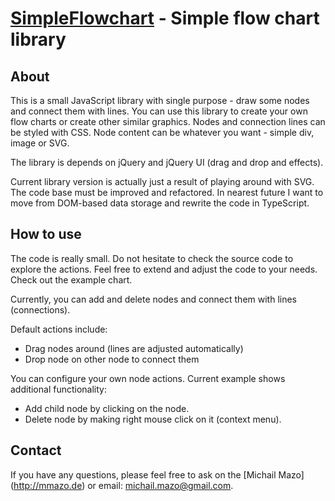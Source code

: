 [SimpleFlowchart](http://mmazo.de/flowchart/) - Simple flow chart library
======================================================================================

About
--------------------------------------

This is a small JavaScript library with single purpose - draw some nodes and connect
them with lines. You can use this library to create your own flow charts or create
other similar graphics. Nodes and connection lines can be styled with CSS. Node content
can be whatever you want - simple div, image or SVG. 

The library is depends on jQuery and jQuery UI (drag and drop and effects). 

Current library version is actually just a result of playing around with SVG. The code base
must be improved and refactored. In nearest future I want to move from DOM-based data storage
and rewrite the code in TypeScript.


How to use
----------

The code is really small. Do not hesitate to check the source code to explore the actions.
Feel free to extend and adjust the code to your needs. Check out the example chart.

Currently, you can add and delete nodes and connect them with lines (connections).

Default actions include:

* Drag nodes around (lines are adjusted automatically)
* Drop node on other node to connect them

You can configure your own node actions. 
Current example shows additional functionality:

* Add child node by clicking on the node.
* Delete node by making right mouse click on it (context menu).


Contact
----------

If you have any questions, please feel free to ask on the
[Michail Mazo] (http://mmazo.de) or email: michail.mazo@gmail.com.
